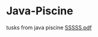 # Java-Piscine
tusks from java piscine
[SSSSS.pdf](https://github.com/Damirikus/Java-Piscine/files/8508032/SSSSS.pdf)
